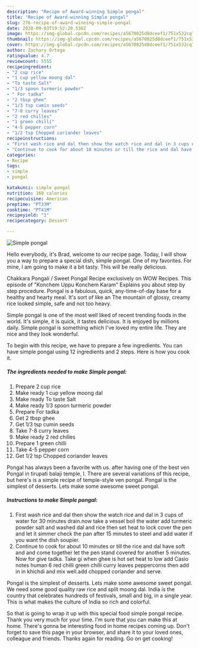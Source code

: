 ```yaml
---
description: "Recipe of Award-winning Simple pongal"
title: "Recipe of Award-winning Simple pongal"
slug: 276-recipe-of-award-winning-simple-pongal
date: 2020-09-03T19:52:20.536Z
image: https://img-global.cpcdn.com/recipes/a5670825d8dceef1/751x532cq70/simple-pongal-recipe-main-photo.jpg
thumbnail: https://img-global.cpcdn.com/recipes/a5670825d8dceef1/751x532cq70/simple-pongal-recipe-main-photo.jpg
cover: https://img-global.cpcdn.com/recipes/a5670825d8dceef1/751x532cq70/simple-pongal-recipe-main-photo.jpg
author: Zachary Ortega
ratingvalue: 4.7
reviewcount: 5555
recipeingredient:
- "2 cup rice"
- "1 cup yellow moong dal"
- "To taste Salt"
- "1/3 spoon turmeric powder"
- " For tadka"
- "2 tbsp ghee"
- "1/3 tsp cumin seeds"
- "7-8 curry leaves"
- "2 red chilles"
- "1 green chilli"
- "4-5 pepper corn"
- "1/2 tsp Chopped coriander leaves"
recipeinstructions:
- "First wash rice and dal then show the watch rice and dal in 3 cups of water for 30 minutes drain.now take a vessel boil the water add turmeric powder salt and washed dal and rice then set heat to lock cover the pen and let it simmer check the pan after 15 minutes to steel and add water if you want the dish soupier."
- "Continue to cook for about 10 minutes or till the rice and dal have soft and and come together let the pen stand covered for another 5 minutes. Now for give tadka. Take gi when ghee is hot set heat to low add Casio notes human 6 red chilli green chilli curry leaves peppercorns then add in in khichdi and mix well.add chopped coriander and serve."
categories:
- Recipe
tags:
- simple
- pongal

katakunci: simple pongal 
nutrition: 160 calories
recipecuisine: American
preptime: "PT33M"
cooktime: "PT41M"
recipeyield: "1"
recipecategory: Dessert

---
```



![Simple pongal](https://img-global.cpcdn.com/recipes/a5670825d8dceef1/751x532cq70/simple-pongal-recipe-main-photo.jpg)

Hello everybody, it's Brad, welcome to our recipe page. Today, I will show you a way to prepare a special dish, simple pongal. One of my favorites. For mine, I am going to make it a bit tasty. This will be really delicious.

Chakkara Pongali / Sweet Pongal Recipe exclusively on WOW Recipes. This episode of &#34;Konchem Uppu Konchem Karam&#34; Explains you about step by step procedure. Pongal is a fabulous, quick, any-time-of-day base for a healthy and hearty meal. It&#39;s sort of like an The mountain of glossy, creamy rice looked simple, safe and not too heavy.

Simple pongal is one of the most well liked of recent trending foods in the world. It's simple, it is quick, it tastes delicious. It is enjoyed by millions daily. Simple pongal is something which I've loved my entire life. They are nice and they look wonderful.


To begin with this recipe, we have to prepare a few ingredients. You can have simple pongal using 12 ingredients and 2 steps. Here is how you cook it.

<!--inarticleads1-->

##### The ingredients needed to make Simple pongal:

1. Prepare 2 cup rice
1. Make ready 1 cup yellow moong dal
1. Make ready To taste Salt
1. Make ready 1/3 spoon turmeric powder
1. Prepare  For tadka
1. Get 2 tbsp ghee
1. Get 1/3 tsp cumin seeds
1. Take 7-8 curry leaves
1. Make ready 2 red chilles
1. Prepare 1 green chilli
1. Take 4-5 pepper corn
1. Get 1/2 tsp Chopped coriander leaves


Pongal has always been a favorite with us. after having one of the best ven Pongal in tirupati balaji temple, I. There are several variations of this recipe, but here&#39;s is a simple recipe of temple-style ven pongal. Pongal is the simplest of desserts. Lets make some awesome sweet pongal. 

<!--inarticleads2-->

##### Instructions to make Simple pongal:

1. First wash rice and dal then show the watch rice and dal in 3 cups of water for 30 minutes drain.now take a vessel boil the water add turmeric powder salt and washed dal and rice then set heat to lock cover the pen and let it simmer check the pan after 15 minutes to steel and add water if you want the dish soupier.
1. Continue to cook for about 10 minutes or till the rice and dal have soft and and come together let the pen stand covered for another 5 minutes. Now for give tadka. Take gi when ghee is hot set heat to low add Casio notes human 6 red chilli green chilli curry leaves peppercorns then add in in khichdi and mix well.add chopped coriander and serve.


Pongal is the simplest of desserts. Lets make some awesome sweet pongal. We need some good quality raw rice and split moong dal. India is the country that celebrates hundreds of festivals, small and big, in a single year. This is what makes the culture of India so rich and colorful. 

So that is going to wrap it up with this special food simple pongal recipe. Thank you very much for your time. I'm sure that you can make this at home. There's gonna be interesting food in home recipes coming up. Don't forget to save this page in your browser, and share it to your loved ones, colleague and friends. Thanks again for reading. Go on get cooking!
